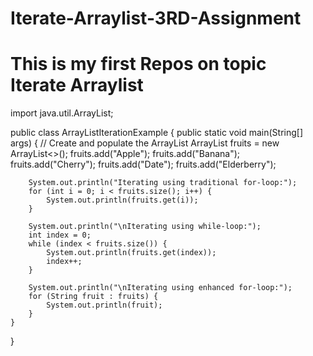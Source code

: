 # Iterate-Arraylist-3RD-Assignment
# This is my first Repos on topic Iterate Arraylist

import java.util.ArrayList;

public class ArrayListIterationExample {
    public static void main(String[] args) {
        // Create and populate the ArrayList
        ArrayList<String> fruits = new ArrayList<>();
        fruits.add("Apple");
        fruits.add("Banana");
        fruits.add("Cherry");
        fruits.add("Date");
        fruits.add("Elderberry");

        System.out.println("Iterating using traditional for-loop:");
        for (int i = 0; i < fruits.size(); i++) {
            System.out.println(fruits.get(i));
        }

        System.out.println("\nIterating using while-loop:");
        int index = 0;
        while (index < fruits.size()) {
            System.out.println(fruits.get(index));
            index++;
        }

        System.out.println("\nIterating using enhanced for-loop:");
        for (String fruit : fruits) {
            System.out.println(fruit);
        }
    }
}
